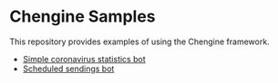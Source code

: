 # Chengine Samples

This repository provides examples of using the Chengine framework.

- [Simple coronavirus statistics bot](https://github.com/mikheevshow/chengine-samples/tree/master/telegram-corona-virus-bot)
- [Scheduled sendings bot](https://github.com/mikheevshow/chengine-samples/tree/master/telegram-scheduled-sendings)
